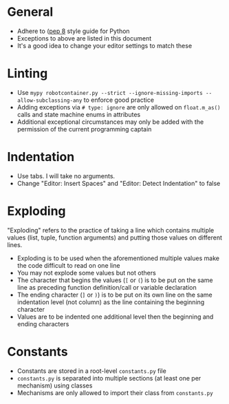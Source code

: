# General
- Adhere to ([pep 8](https://peps.python.org/pep-0008) style guide for Python
- Exceptions to above are listed in this document
- It's a good idea to change your editor settings to match these

# Linting
- Use `mypy robotcontainer.py --strict --ignore-missing-imports --allow-subclassing-any` to enforce good practice
- Adding exceptions via `# type: ignore` are only allowed on `float.m_as()` calls and state machine enums in attributes
- Additional exceptional circumstances may only be added with the permission of the current programming captain

# Indentation
- Use tabs. I will take no arguments.
- Change "Editor: Insert Spaces" and "Editor: Detect Indentation" to false

# Exploding
"Exploding" refers to the practice of taking a line which contains multiple values (list, tuple, function arguments) and putting those values on different lines.
- Exploding is to be used when the aforementioned multiple values make the code difficult to read on one line
- You may not explode some values but not others
- The character that begins the values (`[` or `(`) is to be put on the same line as preceding function definition/call or variable declaration
- The ending character (`]` or `)`) is to be put on its own line on the same indentation level (not column) as the line containing the beginning character
- Values are to be indented one additional level then the beginning and ending characters

# Constants
- Constants are stored in a root-level `constants.py` file
- `constants.py` is separated into multiple sections (at least one per mechanism) using classes
- Mechanisms are only allowed to import their class from `constants.py`
